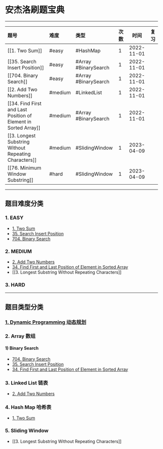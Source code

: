 # 安杰洛刷题宝典
---

| 题号                                                            | 难度    | 类型                 | 次数 |    时间    | 复习 |
|:--------------------------------------------------------------- |:------- |:-------------------- |:---- |:----------:| ---- |
| [[1. Two Sum]]                                                  | #easy   | #HashMap             | 1    | 2022-11-01 |      | 
| [[35. Search Insert Position]]                                  | #easy   | #Array #BinarySearch | 1    | 2022-11-01 |      |
| [[704. Binary Search]]                                          | #easy   | #Array #BinarySearch | 1    | 2022-11-01 |      |
| [[2. Add Two Numbers]]                                          | #medium | #LinkedList          | 1    | 2022-11-01 |      |
| [[34. Find First and Last Position of Element in Sorted Array]] | #medium | #Array #BinarySearch | 1    | 2022-11-01 |      |
| [[3. Longest Substring Without Repeating Characters]]           | #medium | #SlidingWindow       | 1    | 2023-04-09 |      |
| [[76. Minimum Window Substring]]                                | #hard   | #SlidingWindow       | 1    | 2023-04-09 |      |

---

## 题目难度分类

### 1. EASY

- [1. Two Sum](1.%20Two%20Sum.md)
- [35. Search Insert Position](35.%20Search%20Insert%20Position.md)
- [704. Binary Search](704.%20Binary%20Search.md)

### 2. MEDIUM

- [2. Add Two Numbers](2.%20Add%20Two%20Numbers.md)
- [34. Find First and Last Position of Element in Sorted Array](34.%20Find%20First%20and%20Last%20Position%20of%20Element%20in%20Sorted%20Array.md)
- [[3. Longest Substring Without Repeating Characters]]

### 3. HARD

---

## 题目类型分类

### [1. Dynamic Programming 动态规划](./TYPE/dp.md)

### 2. Array 数组

#### 1) Binary Search

- [704. Binary Search](704.%20Binary%20Search.md)
- [35. Search Insert Position](35.%20Search%20Insert%20Position.md)
- [34. Find First and Last Position of Element in Sorted Array](34.%20Find%20First%20and%20Last%20Position%20of%20Element%20in%20Sorted%20Array.md)

### 3. Linked List 链表

- [2. Add Two Numbers](2.%20Add%20Two%20Numbers.md)

### 4. Hash Map 哈希表

- [1. Two Sum](1.%20Two%20Sum.md)
### 5. Sliding Window

- [[3. Longest Substring Without Repeating Characters]]

